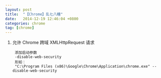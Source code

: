 ```yaml
---
layout: post
title:  "【Chrome】乱七八糟"
date:   2014-12-19 12:46:04 +0800
categories: chrome
tag: [chrome]
---
```


1. 允许 Chrome 跨域 XMLHttpRequest 请求

        添加启动参数
        -disable-web-security
        形如：
        "C:\Program Files (x86)\Google\Chrome\Application\chrome.exe" --disable-web-security
